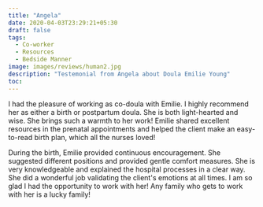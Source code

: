 ```yaml
---
title: "Angela"
date: 2020-04-03T23:29:21+05:30
draft: false
tags:
  - Co-worker
  - Resources
  - Bedside Manner
image: images/reviews/human2.jpg
description: "Testemonial from Angela about Doula Emilie Young"
toc:
---
```


I had the pleasure of working as co-doula with Emilie. I highly recommend her as either a birth or postpartum doula. She is both light-hearted and wise. She brings such a warmth to her work! Emilie shared excellent resources in the prenatal appointments and helped the client make an easy-to-read birth plan, which all the nurses loved!

During the birth, Emilie provided continuous encouragement. She suggested different positions and provided gentle comfort measures. She is very knowledgeable and explained the hospital processes in a clear way. She did a wonderful job validating the client's emotions at all times. I am so glad I had the opportunity to work with her! Any family who gets to work with her is a lucky family!